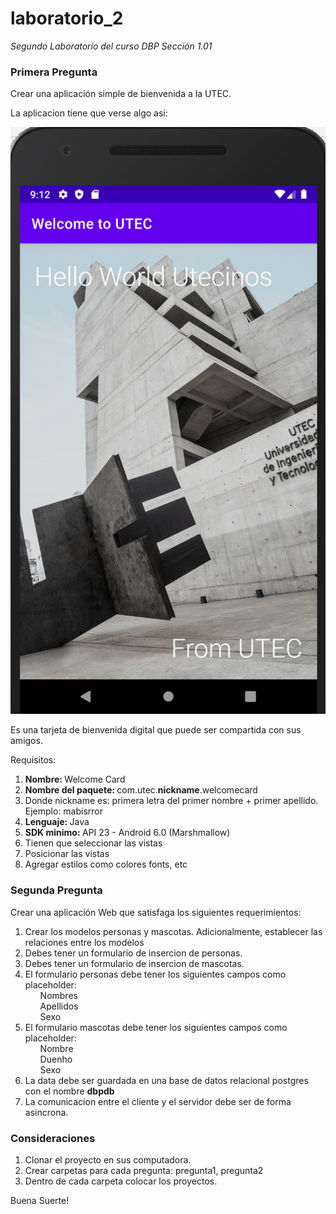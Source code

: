 # laboratorio_2

<i>Segundo Laboratorio del curso DBP Sección 1.01</i>


### Primera Pregunta

Crear una aplicación simple de bienvenida a la UTEC.

La aplicacion tiene que verse algo asi:

![welcome image](image/imagen1.png)


Es una tarjeta de bienvenida digital que puede ser compartida
con sus amigos.

Requisitos:
<ol>
  <li><b>Nombre: </b> Welcome Card</li>
  <li><b>Nombre del paquete: </b> com.utec.<b>nickname</b>.welcomecard</li>
  <li>Donde nickname es: primera letra del primer nombre + primer apellido. Ejemplo: mabisrror</li>
  <li><b>Lenguaje: </b> Java</li>
  <li><b>SDK minimo: </b> API 23 - Android 6.0 (Marshmallow)</li>
  <li>Tienen que seleccionar las vistas</li>
  <li>Posicionar las vistas</li>
  <li>Agregar estilos como colores fonts, etc</li>
</ol>

### Segunda Pregunta

Crear una aplicación Web que satisfaga los siguientes requerimientos:
<ol>
  <li>Crear los modelos personas y mascotas. Adicionalmente, establecer las relaciones entre los modelos</li>
  <li>Debes tener un formulario de insercion de personas.</li>
  <li>Debes tener un formulario de insercion de mascotas.</li>
  <li>El formulario personas debe tener los siguientes campos como placeholder:
    <ul>Nombres</ul>
    <ul>Apellidos</ul>
    <ul>Sexo</ul>
  </li>
  <li>El formulario mascotas debe tener los siguientes campos como placeholder:
    <ul>Nombre</ul>
    <ul>Duenho</ul>
    <ul>Sexo</ul>
  </li>
  <li>La data debe ser guardada en una base de datos relacional postgres con el nombre <b>dbpdb</b></li>
  <li>La comunicacion entre el cliente y el servidor debe ser de forma asincrona.</li>
</ol>


### Consideraciones

<ol>
  <li>Clonar el proyecto en sus computadora.</li>
  <li>Crear carpetas para cada pregunta: pregunta1, pregunta2</li>
  <li>Dentro de cada carpeta colocar los proyectos.</li>
</ol>

Buena Suerte!
